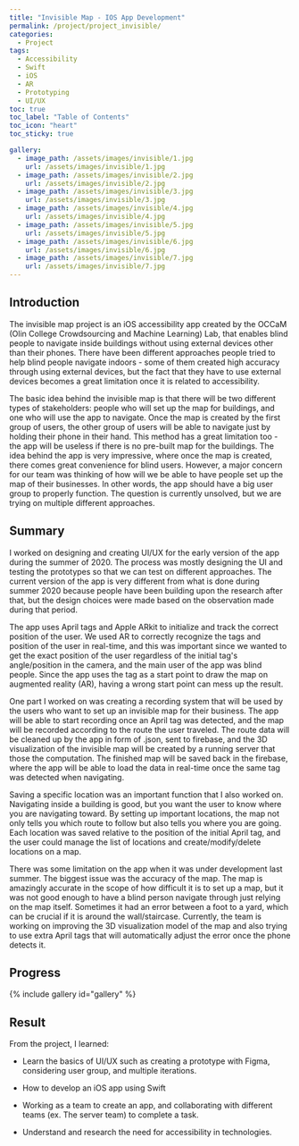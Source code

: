 ```yaml
---
title: "Invisible Map - IOS App Development"
permalink: /project/project_invisible/
categories:
  - Project
tags:
  - Accessibility
  - Swift
  - iOS
  - AR
  - Prototyping
  - UI/UX
toc: true
toc_label: "Table of Contents"
toc_icon: "heart"
toc_sticky: true

gallery:
  - image_path: /assets/images/invisible/1.jpg
    url: /assets/images/invisible/1.jpg
  - image_path: /assets/images/invisible/2.jpg
    url: /assets/images/invisible/2.jpg
  - image_path: /assets/images/invisible/3.jpg
    url: /assets/images/invisible/3.jpg
  - image_path: /assets/images/invisible/4.jpg
    url: /assets/images/invisible/4.jpg
  - image_path: /assets/images/invisible/5.jpg
    url: /assets/images/invisible/5.jpg
  - image_path: /assets/images/invisible/6.jpg
    url: /assets/images/invisible/6.jpg
  - image_path: /assets/images/invisible/7.jpg
    url: /assets/images/invisible/7.jpg
---
```


## Introduction

The invisible map project is an iOS accessibility app created by the OCCaM (Olin College Crowdsourcing and Machine Learning) Lab, that enables blind people to navigate inside buildings without using external devices other than their phones. There have been different approaches people tried to help blind people navigate indoors - some of them created high accuracy through using external devices, but the fact that they have to use external devices becomes a great limitation once it is related to accessibility. 

The basic idea behind the invisible map is that there will be two different types of stakeholders: people who will set up the map for buildings, and one who will use the app to navigate. Once the map is created by the first group of users, the other group of users will be able to navigate just by holding their phone in their hand. This method has a great limitation too - the app will be useless if there is no pre-built map for the buildings. The idea behind the app is very impressive, where once the map is created, there comes great convenience for blind users. However, a major concern for our team was thinking of how will we be able to have people set up the map of their businesses. In other words, the app should have a big user group to properly function. The question is currently unsolved, but we are trying on multiple different approaches. 

## Summary

I worked on designing and creating UI/UX for the early version of the app during the summer of 2020. The process was mostly designing the UI and testing the prototypes so that we can test on different approaches. The current version of the app is very different from what is done during summer 2020 because people have been building upon the research after that, but the design choices were made based on the observation made during that period.

The app uses April tags and Apple ARkit to initialize and track the correct position of the user. We used AR to correctly recognize the tags and position of the user in real-time, and this was important since we wanted to get the exact position of the user regardless of the initial tag's angle/position in the camera, and the main user of the app was blind people. Since the app uses the tag as a start point to draw the map on augmented reality (AR), having a wrong start point can mess up the result. 

One part I worked on was creating a recording system that will be used by the users who want to set up an invisible map for their business. The app will be able to start recording once an April tag was detected, and the map will be recorded according to the route the user traveled. The route data will be cleaned up by the app in form of .json, sent to firebase, and the 3D visualization of the invisible map will be created by a running server that those the computation. The finished map will be saved back in the firebase, where the app will be able to load the data in real-time once the same tag was detected when navigating. 

Saving a specific location was an important function that I also worked on. Navigating inside a building is good, but you want the user to know where you are navigating toward. By setting up important locations, the map not only tells you which route to follow but also tells you where you are going. Each location was saved relative to the position of the initial April tag, and the user could manage the list of locations and create/modify/delete locations on a map.

There was some limitation on the app when it was under development last summer. The biggest issue was the accuracy of the map. The map is amazingly accurate in the scope of how difficult it is to set up a map, but it was not good enough to have a blind person navigate through just relying on the map itself. Sometimes it had an error between a foot to a yard, which can be crucial if it is around the wall/staircase. Currently, the team is working on improving the 3D visualization model of the map and also trying to use extra April tags that will automatically adjust the error once the phone detects it. 

## Progress

{% include gallery id="gallery" %}

## Result

From the project, I learned:

- Learn the basics of UI/UX such as creating a prototype with Figma, considering user group, and multiple iterations.

- How to develop an iOS app using Swift

- Working as a team to create an app, and collaborating with different teams (ex. The server team) to complete a task.

- Understand and research the need for accessibility in technologies.